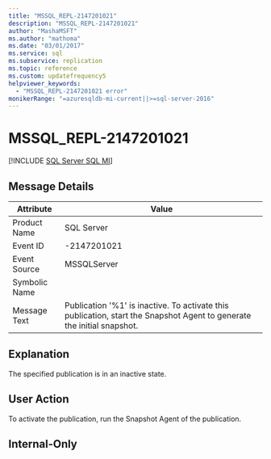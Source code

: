 ```yaml
---
title: "MSSQL_REPL-2147201021"
description: "MSSQL_REPL-2147201021"
author: "MashaMSFT"
ms.author: "mathoma"
ms.date: "03/01/2017"
ms.service: sql
ms.subservice: replication
ms.topic: reference
ms.custom: updatefrequency5
helpviewer_keywords:
  - "MSSQL_REPL-2147201021 error"
monikerRange: "=azuresqldb-mi-current||>=sql-server-2016"
---
```

# MSSQL_REPL-2147201021
[!INCLUDE [SQL Server SQL MI](../../includes/applies-to-version/sql-asdbmi.md)]
    
## Message Details  
  
|Attribute|Value|  
|-|-|  
|Product Name|SQL Server|  
|Event ID|-2147201021|  
|Event Source|MSSQLServer|  
|Symbolic Name||  
|Message Text|Publication '%1' is inactive. To activate this publication, start the Snapshot Agent to generate the initial snapshot.|  
  
## Explanation  
 The specified publication is in an inactive state.  
  
## User Action  
 To activate the publication, run the Snapshot Agent of the publication.  
  
## Internal-Only  
  
